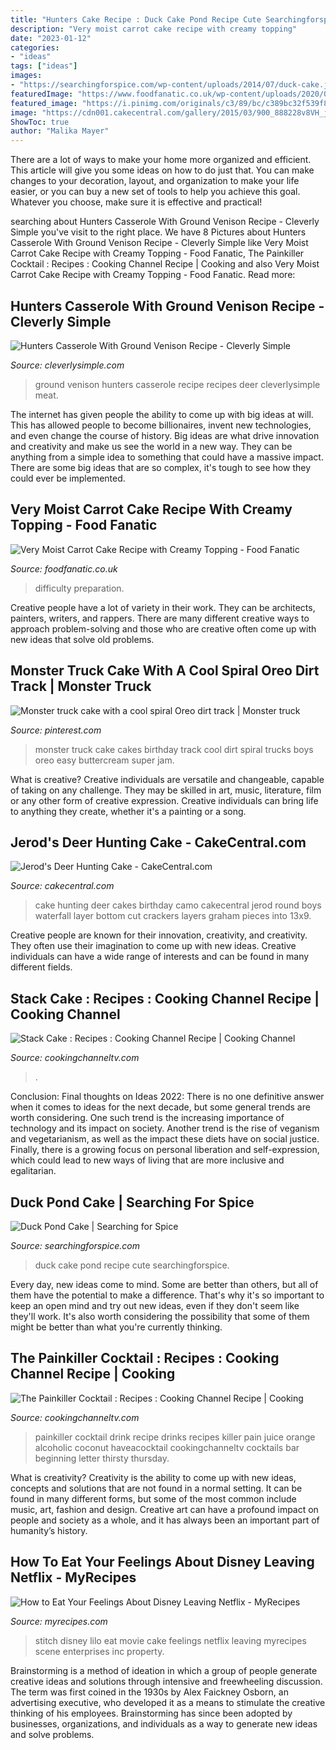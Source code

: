 ```yaml
---
title: "Hunters Cake Recipe : Duck Cake Pond Recipe Cute Searchingforspice"
description: "Very moist carrot cake recipe with creamy topping"
date: "2023-01-12"
categories:
- "ideas"
tags: ["ideas"]
images:
- "https://searchingforspice.com/wp-content/uploads/2014/07/duck-cake.jpg"
featuredImage: "https://www.foodfanatic.co.uk/wp-content/uploads/2020/02/carrot-cake-by-food-fanatic-1900x950.jpg"
featured_image: "https://i.pinimg.com/originals/c3/89/bc/c389bc32f539f879a5b9cd08319e6a84.jpg"
image: "https://cdn001.cakecentral.com/gallery/2015/03/900_888228v8VH_jerods-deer-hunting-cake.jpg"
ShowToc: true
author: "Malika Mayer"
---
```



There are a lot of ways to make your home more organized and efficient. This article will give you some ideas on how to do just that. You can make changes to your decoration, layout, and organization to make your life easier, or you can buy a new set of tools to help you achieve this goal. Whatever you choose, make sure it is effective and practical!

	

		
searching about Hunters Casserole With Ground Venison Recipe - Cleverly Simple you've visit to the right place. We have 8 Pictures about Hunters Casserole With Ground Venison Recipe - Cleverly Simple like Very Moist Carrot Cake Recipe with Creamy Topping - Food Fanatic, The Painkiller Cocktail : Recipes : Cooking Channel Recipe | Cooking and also Very Moist Carrot Cake Recipe with Creamy Topping - Food Fanatic. Read more:
		
    
## Hunters Casserole With Ground Venison Recipe - Cleverly Simple

<img loading=lazy src="https://www.cleverlysimple.com/wp-content/uploads/2018/09/ground-venison-recipe-10.jpg" onerror="this.onerror=null;this.src='https://tse3.mm.bing.net/th?id=OIP.7CHzoKqO3r1jiwhyEUeJCQHaKL&amp;pid=15.1';" alt="Hunters Casserole With Ground Venison Recipe - Cleverly Simple">

_Source: cleverlysimple.com_

>ground venison hunters casserole recipe recipes deer cleverlysimple meat. 

	

The internet has given people the ability to come up with big ideas at will. This has allowed people to become billionaires, invent new technologies, and even change the course of history. Big ideas are what drive innovation and creativity and make us see the world in a new way. They can be anything from a simple idea to something that could have a massive impact. There are some big ideas that are so complex, it's tough to see how they could ever be implemented.

    
## Very Moist Carrot Cake Recipe With Creamy Topping - Food Fanatic

<img loading=lazy src="https://www.foodfanatic.co.uk/wp-content/uploads/2020/02/carrot-cake-by-food-fanatic-1900x950.jpg" onerror="this.onerror=null;this.src='https://tse2.mm.bing.net/th?id=OIP.93TsZ5CouCq1mJKuTVaTkQHaDt&amp;pid=15.1';" alt="Very Moist Carrot Cake Recipe with Creamy Topping - Food Fanatic">

_Source: foodfanatic.co.uk_

>difficulty preparation. 

	

Creative people have a lot of variety in their work. They can be architects, painters, writers, and rappers. There are many different creative ways to approach problem-solving and those who are creative often come up with new ideas that solve old problems.

    
## Monster Truck Cake With A Cool Spiral Oreo Dirt Track | Monster Truck

<img loading=lazy src="https://i.pinimg.com/originals/c3/89/bc/c389bc32f539f879a5b9cd08319e6a84.jpg" onerror="this.onerror=null;this.src='https://tse3.mm.bing.net/th?id=OIP.DQcuVEwjcr3Fn6KW7VV37gHaJ4&amp;pid=15.1';" alt="Monster truck cake with a cool spiral Oreo dirt track | Monster truck">

_Source: pinterest.com_

>monster truck cake cakes birthday track cool dirt spiral trucks boys oreo easy buttercream super jam. 

	

What is creative?
Creative individuals are versatile and changeable, capable of taking on any challenge. They may be skilled in art, music, literature, film or any other form of creative expression. Creative individuals can bring life to anything they create, whether it's a painting or a song.

    
## Jerod&#039;s Deer Hunting Cake - CakeCentral.com

<img loading=lazy src="https://cdn001.cakecentral.com/gallery/2015/03/900_888228v8VH_jerods-deer-hunting-cake.jpg" onerror="this.onerror=null;this.src='https://tse4.mm.bing.net/th?id=OIP.IQluVb6K_DMaONSZBYUtbAHaFj&amp;pid=15.1';" alt="Jerod&#039;s Deer Hunting Cake - CakeCentral.com">

_Source: cakecentral.com_

>cake hunting deer cakes birthday camo cakecentral jerod round boys waterfall layer bottom cut crackers layers graham pieces into 13x9. 

	

Creative people are known for their innovation, creativity, and creativity. They often use their imagination to come up with new ideas. Creative individuals can have a wide range of interests and can be found in many different fields.

    
## Stack Cake : Recipes : Cooking Channel Recipe | Cooking Channel

<img loading=lazy src="https://cook.fnr.sndimg.com/content/dam/images/cook/fullset/2012/8/23/2/Vintage-Cakes_Stack-Cake-Recipe_s3x4.jpg.rend.hgtvcom.616.822.suffix/1359562772051.jpeg" onerror="this.onerror=null;this.src='https://tse1.mm.bing.net/th?id=OIP.ial3ro-wLhLpSV0LvnMs1gHaJ4&amp;pid=15.1';" alt="Stack Cake : Recipes : Cooking Channel Recipe | Cooking Channel">

_Source: cookingchanneltv.com_

>. 

	

Conclusion:
Final thoughts on Ideas 2022:
There is no one definitive answer when it comes to ideas for the next decade, but some general trends are worth considering. One such trend is the increasing importance of technology and its impact on society. Another trend is the rise of veganism and vegetarianism, as well as the impact these diets have on social justice. Finally, there is a growing focus on personal liberation and self-expression, which could lead to new ways of living that are more inclusive and egalitarian.

    
## Duck Pond Cake | Searching For Spice

<img loading=lazy src="https://searchingforspice.com/wp-content/uploads/2014/07/duck-cake.jpg" onerror="this.onerror=null;this.src='https://tse3.mm.bing.net/th?id=OIP.lwOjyloVE0ssqR76tSIDWgHaE7&amp;pid=15.1';" alt="Duck Pond Cake | Searching for Spice">

_Source: searchingforspice.com_

>duck cake pond recipe cute searchingforspice. 

	

Every day, new ideas come to mind. Some are better than others, but all of them have the potential to make a difference. That's why it's so important to keep an open mind and try out new ideas, even if they don't seem like they'll work. It's also worth considering the possibility that some of them might be better than what you're currently thinking.

    
## The Painkiller Cocktail : Recipes : Cooking Channel Recipe | Cooking

<img loading=lazy src="http://cook.fnr.sndimg.com/content/dam/images/cook/fullset/2012/6/14/0/CC_PainKiller-Cocktail-Recipe_s3x4.jpg.rend.hgtvcom.616.822.suffix/1358484373055.jpeg" onerror="this.onerror=null;this.src='https://tse1.mm.bing.net/th?id=OIP.meT3TnrXBSMTlLlsDvHlJAHaJ4&amp;pid=15.1';" alt="The Painkiller Cocktail : Recipes : Cooking Channel Recipe | Cooking">

_Source: cookingchanneltv.com_

>painkiller cocktail drink recipe drinks recipes killer pain juice orange alcoholic coconut haveacocktail cookingchanneltv cocktails bar beginning letter thirsty thursday. 

	

What is creativity?
Creativity is the ability to come up with new ideas, concepts and solutions that are not found in a normal setting. It can be found in many different forms, but some of the most common include music, art, fashion and design. Creative art can have a profound impact on people and society as a whole, and it has always been an important part of humanity’s history.

    
## How To Eat Your Feelings About Disney Leaving Netflix - MyRecipes

<img loading=lazy src="http://cdn-image.myrecipes.com/sites/default/files/styles/4_3_horizontal_-_1200x900/public/1502303989/lilo-and-stitch-cake-scene.png?itok=t-UHmQi6" onerror="this.onerror=null;this.src='https://tse1.mm.bing.net/th?id=OIP.9u_fuV9YbMOdzldKbO-5kwHaCU&amp;pid=15.1';" alt="How to Eat Your Feelings About Disney Leaving Netflix - MyRecipes">

_Source: myrecipes.com_

>stitch disney lilo eat movie cake feelings netflix leaving myrecipes scene enterprises inc property. 

	

Brainstorming is a method of ideation in which a group of people generate creative ideas and solutions through intensive and freewheeling discussion. The term was first coined in the 1930s by Alex Faickney Osborn, an advertising executive, who developed it as a means to stimulate the creative thinking of his employees. Brainstorming has since been adopted by businesses, organizations, and individuals as a way to generate new ideas and solve problems.

